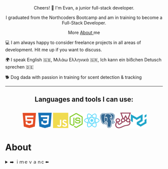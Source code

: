 <div align="center">
Cheers! 👋  I'm Evan, a junior full-stack developer. 

I graduated from the Northcoders Bootcamp and am in training to become a Full-Stack Developer.

More [About <a name="about"></a>](#about) me
  
<div align="left">
💻 I am always happy to consider freelance projects in all areas of development. Hit me up if you want to discuss.

🌍 I speak English 🇬🇧, Μιλάω Ελληνικά 🇬🇷, Ich kann ein bißchen Detusch sprechen 🇩🇪

🐕 Dog dada with passion in training for scent detection & tracking
  
</div>
  
---
## Languages and tools I can use:
<img width="50" src="https://github.com/devicons/devicon/blob/master/icons/html5/html5-plain.svg" alt="html 5"/><img width="50" src="https://github.com/devicons/devicon/blob/master/icons/css3/css3-plain.svg" alt="css 3" /><img width="50" src="https://github.com/devicons/devicon/blob/master/icons/javascript/javascript-plain.svg" alt="javascript"/><img width="50" src="https://github.com/devicons/devicon/blob/master/icons/nodejs/nodejs-plain.svg" alt="node js"/><img width="50" src="https://github.com/devicons/devicon/blob/master/icons/react/react-original.svg" alt="react js"/><img width="50" src="https://github.com/devicons/devicon/blob/master/icons/postgresql/postgresql-plain.svg" alt="postgres sql" /><img width="50" src="https://github.com/devicons/devicon/blob/master/icons/jest/jest-plain.svg" alt="jest"/><img width="50" src="https://github.com/devicons/devicon/blob/master/icons/materialui/materialui-plain.svg" alt="materialui"/>
---

</div>

# About <a name="about"></a>
<details><summary>➡️  ｉｍｅｖａｎc ⬅️</summary><blockquote>
I studied Engineering at the University of Manchester and was in industry for about 2 years after that. During the pandemic I realised that I needed a break from it and took some time off in order to find myself and plan for my future. Enrolling on the Northcoders bootcamp was one of the best decisions of my life! It helped me to improve both my coding skills as well as many transferable skills. I am interested in the full-stack development with a passion in the test-driven development and software design methods such as Agile. My next role will be in the web dev (ie JS & React) and I have started working on AWS certifications!
</blockquote></details>

